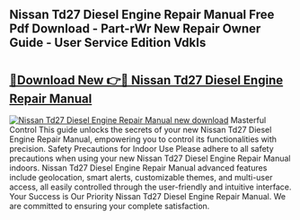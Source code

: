 ## Nissan Td27 Diesel Engine Repair Manual Free Pdf Download - Part-rWr New Repair Owner Guide - User Service Edition VdkIs

# <h2><a href="http://bc5026.oget.top/?id=Nissan+Td27+Diesel+Engine+Repair+Manual">🔗Download New 👉🔴 Nissan Td27 Diesel Engine Repair Manual</a></h2>

[![Nissan Td27 Diesel Engine Repair Manual new download](https://i.imgur.com/5g1atiW.png)](http://bc5026.oget.top/?id=Nissan+Td27+Diesel+Engine+Repair+Manual)
Masterful Control This guide unlocks the secrets of your new Nissan Td27 Diesel Engine Repair Manual, empowering you to control its functionalities with precision. Safety Precautions for Indoor Use Please adhere to all safety precautions when using your new Nissan Td27 Diesel Engine Repair Manual indoors. Nissan Td27 Diesel Engine Repair Manual advanced features include geolocation, smart alerts, customizable themes, and multi-user access, all easily controlled through the user-friendly and intuitive interface. Your Success is Our Priority Nissan Td27 Diesel Engine Repair Manual. We are committed to ensuring your complete satisfaction.
